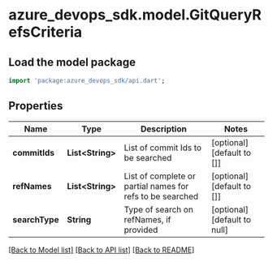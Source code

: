 # azure_devops_sdk.model.GitQueryRefsCriteria

## Load the model package
```dart
import 'package:azure_devops_sdk/api.dart';
```

## Properties
Name | Type | Description | Notes
------------ | ------------- | ------------- | -------------
**commitIds** | **List&lt;String&gt;** | List of commit Ids to be searched | [optional] [default to []]
**refNames** | **List&lt;String&gt;** | List of complete or partial names for refs to be searched | [optional] [default to []]
**searchType** | **String** | Type of search on refNames, if provided | [optional] [default to null]

[[Back to Model list]](../README.md#documentation-for-models) [[Back to API list]](../README.md#documentation-for-api-endpoints) [[Back to README]](../README.md)


